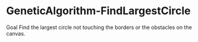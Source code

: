 # GeneticAlgorithm-FindLargestCircle
Goal
Find the largest circle not touching the borders or the obstacles on the canvas.
